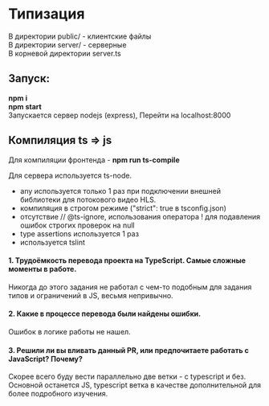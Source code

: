 # Типизация

В директории public/ - клиентские файлы <br>
В директории server/ - серверные <br>
В корневой директории server.ts <br>

## Запуск: <br>
<b>npm i</b> <br>
<b>npm start</b> <br>
Запускается сервер nodejs (express),
Перейти на localhost:8000
## Компиляция ts => js
Для компиляции фронтенда - <b>npm run ts-compile</b>

Для сервера используется ts-node.

- any используется только 1 раз при подключении внешней библиотеки для потокового видео HLS.
- компиляция в строгом режиме ("strict": true в tsconfig.json)
- отсутствие // @ts-ignore, использования оператора ! для подавления ошибок строгих проверок на null
- type assertions используется 1 раз
- используется tslint

#### 1. Трудоёмкость перевода проекта на TypeScript. Самые сложные моменты в работе.
Никогда до этого задания не работал с чем-то подобным для задания типов и ограничений в JS, весьмя непривычно. 
#### 2. Какие в процессе перевода были найдены ошибки.
Ошибок в логике работы не нашел.
#### 3. Решили ли вы вливать данный PR, или предпочитаете работать с JavaScript? Почему?
Скорее всего буду вести параллельно две ветки - с typescript и без. Основной останется JS, typescript ветка в качестве дополнительной для более подробного изучения. 






